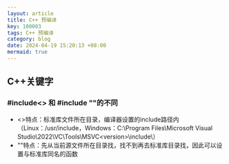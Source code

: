 ```yaml
---
layout: article
title: C++ 预编译
key: 100003
tags: C++ 预编译
category: blog
date: 2024-04-19 15:20:13 +08:00
mermaid: true
---
```





## C++关键字

### #include<> 和 #include ""的不同

  * <>特点：标准库文件所在目录，编译器设置的include路径内（Linux：/usr/include，Windows：C:\Program Files\Microsoft Visual Studio\2022\VC\Tools\MSVC\<version>\include\）
  * ""特点：先从当前源文件所在目录找，找不到再去标准库目录找，因此可以设置与标准库同名的函数



